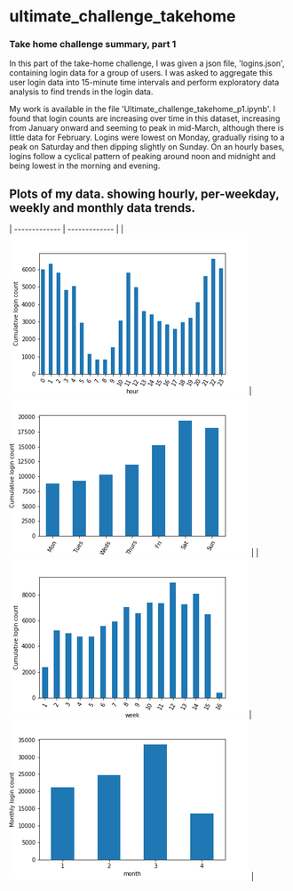 # ultimate_challenge_takehome

### Take home challenge summary, part 1

In this part of the take-home challenge, I was given a json file, 'logins.json', containing login data for a group of users. I was asked to aggregate this user login data into 15-minute time intervals and perform exploratory data analysis to find trends in the login data.

My work is available in the file 'Ultimate_challenge_takehome_p1.ipynb'. I found that login counts are increasing over time in this dataset, increasing from January onward and seeming to peak in mid-March, although there is little data for February. 
Logins were lowest on Monday, gradually rising to a peak on Saturday and then dipping slightly on Sunday. On an hourly bases, logins follow a cyclical pattern of peaking around noon and midnight and being lowest in the morning and evening.

## Plots of my data. showing hourly, per-weekday, weekly and monthly data trends.

| -------------  | -------------   |
| ![Hourly data.](graphs/hourlyData.png?raw=true "Hourly data")| ![Per-weekday data.](graphs/weekdayData.png?raw=true "Per-weekday data") |
| ![Weekly data.](graphs/weeklyData.png?raw=true "Weekly data")| ![Monthly data.](graphs/MonthlyData.png?raw=true "Monthly data")   |
